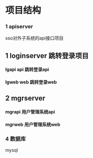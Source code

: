 # 项目结构

### 1  apiserver
sso对外子系统的api接口项目

## 1 loginserver 跳转登录项目
#### lgapi api 跳转登录api
#### lgweb web 跳转登录web


## 2 mgrserver
#### mgrapi 用户管理系统api
#### mgrweb 用户管理系统web

### 4 数据库
mysql
